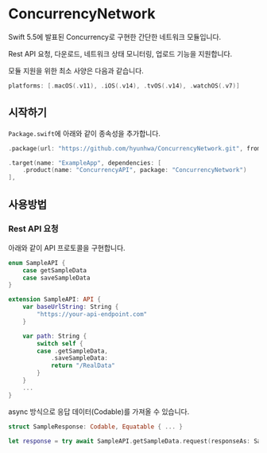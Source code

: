 # ConcurrencyNetwork

Swift 5.5에 발표된 Concurrency로 구현한 간단한 네트워크 모듈입니다.

Rest API 요청, 다운로드, 네트워크 상태 모니터링, 업로드 기능을 지원합니다.

모듈 지원을 위한 최소 사양은 다음과 같습니다.

```swift
platforms: [.macOS(.v11), .iOS(.v14), .tvOS(.v14), .watchOS(.v7)]
```

## 시작하기

`Package.swift`에 아래와 같이 종속성을 추가합니다. 

```swift
.package(url: "https://github.com/hyunhwa/ConcurrencyNetwork.git", from: "0.0.1"),
```

```swift
.target(name: "ExampleApp", dependencies: [
    .product(name: "ConcurrencyAPI", package: "ConcurrencyNetwork")
],
```

## 사용방법

### Rest API 요청

아래와 같이 API 프로토콜을 구현합니다.

```swift
enum SampleAPI {
    case getSampleData
    case saveSampleData
}

extension SampleAPI: API {
    var baseUrlString: String {
        "https://your-api-endpoint.com"
    }

    var path: String {
        switch self {
        case .getSampleData,
            .saveSampleData:
            return "/RealData"
        }
    }
    ...
}
```

async 방식으로 응답 데이터(Codable)를 가져올 수 있습니다.

```swift
struct SampleResponse: Codable, Equatable { ... }

let response = try await SampleAPI.getSampleData.request(responseAs: SampleResponse.self)
```
